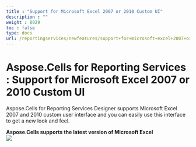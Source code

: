 ```yaml
---
title : "Support for Microsoft Excel 2007 or 2010 Custom UI" 
description : "" 
weight : 8029 
toc : false
type: docs
url: /reportingservices/newfeatures/support+for+microsoft+excel+2007+or+2010+custom+ui/
---
```


# Aspose.Cells for Reporting Services : Support for Microsoft Excel 2007 or 2010 Custom UI


Aspose.Cells for Reporting Services Designer supports Microsoft Excel 2007 and 2010 custom user interface and you can easily use this interface to get a new look and feel.

**Aspose.Cells supports the latest version of Microsoft Excel**  
![](https://docs2.aspose.com/cells/reportingservices/attachments/6094919/6193422.png)

